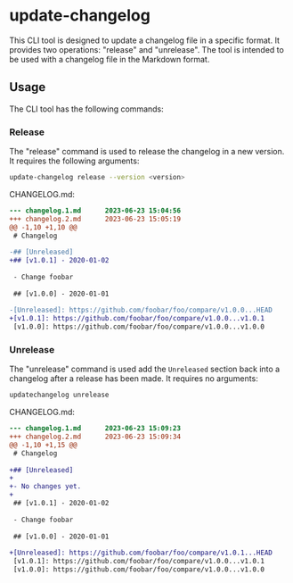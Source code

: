 # update-changelog

This CLI tool is designed to update a changelog file in a specific format. It provides two operations: "release" and "unrelease". The tool is intended to be used with a changelog file in the Markdown format.


## Usage
The CLI tool has the following commands:

### Release
The "release" command is used to release the changelog in a new version. It requires the following arguments:

```bash
update-changelog release --version <version>
```

CHANGELOG.md:
```diff
--- changelog.1.md      2023-06-23 15:04:56
+++ changelog.2.md      2023-06-23 15:05:19
@@ -1,10 +1,10 @@
 # Changelog
 
-## [Unreleased]
+## [v1.0.1] - 2020-01-02
 
 - Change foobar
 
 ## [v1.0.0] - 2020-01-01
 
-[Unreleased]: https://github.com/foobar/foo/compare/v1.0.0...HEAD
+[v1.0.1]: https://github.com/foobar/foo/compare/v1.0.0...v1.0.1
 [v1.0.0]: https://github.com/foobar/foo/compare/v1.0.0...v1.0.0
```

### Unrelease
The "unrelease" command is used add the `Unreleased` section back into a changelog after a release has been made. It requires no arguments:

```bash
updatechangelog unrelease
```

CHANGELOG.md:
```diff
--- changelog.1.md      2023-06-23 15:09:23
+++ changelog.2.md      2023-06-23 15:09:34
@@ -1,10 +1,15 @@
 # Changelog
 
+## [Unreleased]
+
+- No changes yet.
+
 ## [v1.0.1] - 2020-01-02
 
 - Change foobar
 
 ## [v1.0.0] - 2020-01-01
 
+[Unreleased]: https://github.com/foobar/foo/compare/v1.0.1...HEAD
 [v1.0.1]: https://github.com/foobar/foo/compare/v1.0.0...v1.0.1
 [v1.0.0]: https://github.com/foobar/foo/compare/v1.0.0...v1.0.0
```



